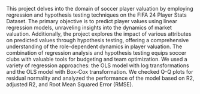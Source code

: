 This project delves into the domain of soccer player valuation by employing regression and hypothesis testing techniques on the FIFA 24 Player Stats Dataset. The primary objective is to predict player values using linear regression models, unraveling insights into the dynamics of market valuation. Additionally, the project explores the impact of various attributes on predicted values through hypothesis testing, offering a comprehensive understanding of the role-dependent dynamics in player valuation. The combination of regression analysis and hypothesis testing equips soccer clubs with valuable tools for budgeting and team optimization. We used a variety of regression approaches: the OLS model with log transformations and the OLS model with Box-Cox transformation. We checked Q-Q plots for residual normality and analyzed the performance of the model based on R2, adjusted R2, and Root Mean Squared Error (RMSE).
